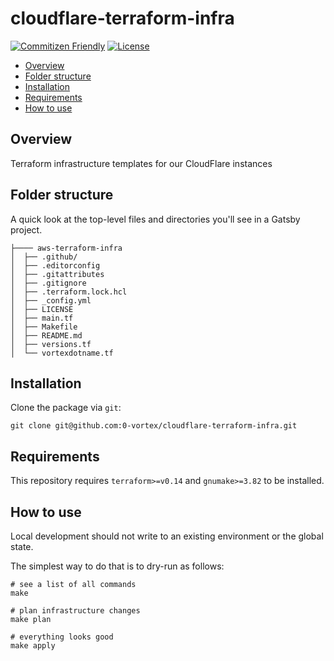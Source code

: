 # cloudflare-terraform-infra

[![Commitizen Friendly](https://img.shields.io/badge/commitizen-friendly-brightgreen.svg)](http://commitizen.github.io/cz-cli/)
 [![License](https://img.shields.io/github/license/0-vortex/workers-lastfm-shields)](./LICENSE)

- [Overview](#overview)
- [Folder structure](#folder-structure)
- [Installation](#installation)
- [Requirements](#requirements)
- [How to use](#how-to-use)

## Overview

Terraform infrastructure templates for our CloudFlare instances

## Folder structure

A quick look at the top-level files and directories you'll see in a Gatsby project.

```
├──── aws-terraform-infra
│  ├── .github/
│  ├── .editorconfig
│  ├── .gitattributes
│  ├── .gitignore
│  ├── .terraform.lock.hcl
│  ├── _config.yml
│  ├── LICENSE
│  ├── main.tf
│  ├── Makefile
│  ├── README.md
│  ├── versions.tf
│  └── vortexdotname.tf
```

## Installation

Clone the package via `git`:

```shell
git clone git@github.com:0-vortex/cloudflare-terraform-infra.git
```

## Requirements

This repository requires `terraform>=v0.14` and `gnumake>=3.82` to be installed.

## How to use

Local development should not write to an existing environment or the global state.

The simplest way to do that is to dry-run as follows:

```shell
# see a list of all commands
make

# plan infrastructure changes
make plan

# everything looks good
make apply
```
